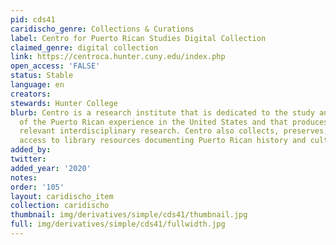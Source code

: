 ```yaml
---
pid: cds41
caridischo_genre: Collections & Curations
label: Centro for Puerto Rican Studies Digital Collection
claimed_genre: digital collection
link: https://centroca.hunter.cuny.edu/index.php
open_access: 'FALSE'
status: Stable
language: en
creators: 
stewards: Hunter College
blurb: Centro is a research institute that is dedicated to the study and interpretation
  of the Puerto Rican experience in the United States and that produces and disseminates
  relevant interdisciplinary research. Centro also collects, preserves, and provides
  access to library resources documenting Puerto Rican history and culture.
added_by: 
twitter: 
added_year: '2020'
notes: 
order: '105'
layout: caridischo_item
collection: caridischo
thumbnail: img/derivatives/simple/cds41/thumbnail.jpg
full: img/derivatives/simple/cds41/fullwidth.jpg
---
```

